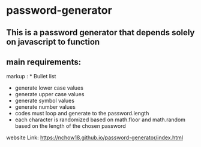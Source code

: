 # password-generator

## This is a password generator that depends solely on javascript to function

## main requirements:

markup : * Bullet list

* generate lower case values
* generate upper case values
* generate symbol values
* generate number values
* codes must loop and generate to the password.length
* each character is randomized based on math.floor and math.random based on the length of the chosen password

website Link: https://nchow18.github.io/password-generator/index.html
